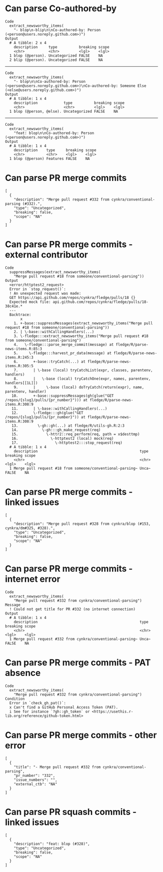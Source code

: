 # Can parse Co-authored-by

    Code
      extract_newsworthy_items(
        "- blop\n-blip\n\nCo-authored-by: Person (<person@users.noreply.github.com>)")
    Output
      # A tibble: 2 x 4
        description     type          breaking scope
        <chr>           <chr>         <lgl>    <lgl>
      1 blop (@person). Uncategorized FALSE    NA   
      2 blip (@person). Uncategorized FALSE    NA   

---

    Code
      extract_newsworthy_items(
        "- blop\n\nCo-authored-by: Person (<person@users.noreply.github.com>)\nCo-authored-by: Someone Else (<else@users.noreply.github.com>)")
    Output
      # A tibble: 1 x 4
        description            type          breaking scope
        <chr>                  <chr>         <lgl>    <lgl>
      1 blop (@person, @else). Uncategorized FALSE    NA   

---

    Code
      extract_newsworthy_items(
        "feat: blop\n\nCo-authored-by: Person (<person@users.noreply.github.com>)")
    Output
      # A tibble: 1 x 4
        description    type     breaking scope
        <chr>          <chr>    <lgl>    <lgl>
      1 blop (@person) Features FALSE    NA   

# Can parse PR merge commits

    [
      {
        "description": "Merge pull request #332 from cynkra/conventional-parsing (#332).",
        "type": "Uncategorized",
        "breaking": false,
        "scope": "NA"
      }
    ] 

# Can parse PR merge commits - external contributor

    Code
      suppressMessages(extract_newsworthy_items(
        "Merge pull request #18 from someone/conventional-parsing"))
    Output
      <error/httptest2_request>
      Error in `stop_request()`:
      ! An unexpected request was made:
      GET https://api.github.com/repos/cynkra/fledge/pulls/18 {}
      Expected mock file: api.github.com/repos/cynkra/fledge/pulls/18-38c41e.*
      ---
      Backtrace:
           x
        1. +-base::suppressMessages(extract_newsworthy_items("Merge pull request #18 from someone/conventional-parsing"))
        2. | \-base::withCallingHandlers(...)
        3. \-fledge:::extract_newsworthy_items("Merge pull request #18 from someone/conventional-parsing")
        4.   \-fledge:::parse_merge_commit(message) at fledge/R/parse-news-items.R:85:3
        5.     \-fledge:::harvest_pr_data(message) at fledge/R/parse-news-items.R:245:3
        6.       +-base::tryCatch(...) at fledge/R/parse-news-items.R:305:5
        7.       | \-base (local) tryCatchList(expr, classes, parentenv, handlers)
        8.       |   \-base (local) tryCatchOne(expr, names, parentenv, handlers[[1L]])
        9.       |     \-base (local) doTryCatch(return(expr), name, parentenv, handler)
       10.       +-base::suppressMessages(gh(glue("GET /repos/{slug}/pulls/{pr_number}"))) at fledge/R/parse-news-items.R:308:9
       11.       | \-base::withCallingHandlers(...)
       12.       \-fledge:::gh(glue("GET /repos/{slug}/pulls/{pr_number}")) at fledge/R/parse-news-items.R:308:9
       13.         \-gh::gh(...) at fledge/R/utils-gh.R:2:3
       14.           \-gh:::gh_make_request(req)
       15.             \-httr2::req_perform(req, path = x$desttmp)
       16.               \-httptest2 (local) mock(req)
       17.                 \-httptest2:::stop_request(req)
      # A tibble: 1 x 4
        description                                               type  breaking scope
        <chr>                                                     <chr> <lgl>    <lgl>
      1 Merge pull request #18 from someone/conventional-parsing~ Unca~ FALSE    NA   

# Can parse PR merge commits - linked issues

    [
      {
        "description": "Merge pull request #328 from cynkra/blop (#153, cynkra/dm#325, #328).",
        "type": "Uncategorized",
        "breaking": false,
        "scope": "NA"
      }
    ] 

# Can parse PR merge commits - internet error

    Code
      extract_newsworthy_items(
        "Merge pull request #332 from cynkra/conventional-parsing")
    Message
      ! Could not get title for PR #332 (no internet connection)
    Output
      # A tibble: 1 x 4
        description                                               type  breaking scope
        <chr>                                                     <chr> <lgl>    <lgl>
      1 Merge pull request #332 from cynkra/conventional-parsing~ Unca~ FALSE    NA   

# Can parse PR merge commits - PAT absence

    Code
      extract_newsworthy_items(
        "Merge pull request #332 from cynkra/conventional-parsing")
    Condition
      Error in `check_gh_pat()`:
      x Can't find a GitHub Personal Access Token (PAT).
      i See for instance `?gh::gh_token` or <https://usethis.r-lib.org/reference/github-token.html>

# Can parse PR merge commits - other error

    [
      {
        "title": "- Merge pull request #332 from cynkra/conventional-parsing",
        "pr_number": "332",
        "issue_numbers": "",
        "external_ctb": "NA"
      }
    ] 

# Can parse PR squash commits - linked issues

    [
      {
        "description": "feat: blop (#328)",
        "type": "Uncategorized",
        "breaking": false,
        "scope": "NA"
      }
    ] 

